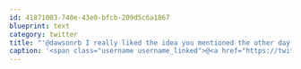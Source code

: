 ```yaml
---
id: 41871003-740e-43e0-bfcb-209d5c6a1867
blueprint: text
category: twitter
title: "'@dawsonrb I really liked the idea you mentioned the other day."
caption: '<span class="username username_linked">@<a href="https://twitter.com/dawsonrb" title="Robert Dawson">dawsonrb</a></span> I really liked the idea you mentioned the other day.'
---
```

